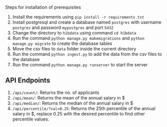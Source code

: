 Steps for installation of prerequisites
1. Install the requirements using `pip install -r requirements.txt`
2. Install postgresql and create a database named `postgres` with username `postgres` and password `mypostgres` and port `5432`
3. Change the directory to `h1bdata` using command `cd h1bdata`
4. Run the command `python manage.py makemigrations` and `python manage.py migrate` to create the database tables
5. Move the csv files to `data` folder inside the current directory
6. Run the command `python ingest.py` to add the data from the csv files to the database
7. Run the command `python manage.py runserver` to start the server

## API Endpoints
1. `/api/count/`: Returns the no. of applicants 
2. `/api/mean/`: Returns the mean of the annual salary in $
3. `/api/median/`: Returns the median of the annual salary in $
4. `/api/percentile/?val=0.25`: Returns the 25th percentile of the annual salary in $, replace 0.25 with the desired percentile to find other percentile values.


